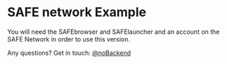 SAFE network Example
====================

You will need the SAFEbrowser and SAFElauncher and an account on the SAFE Network in order to use this version.

Any questions? Get in touch: [@noBackend](https://twitter.com/nobackend)